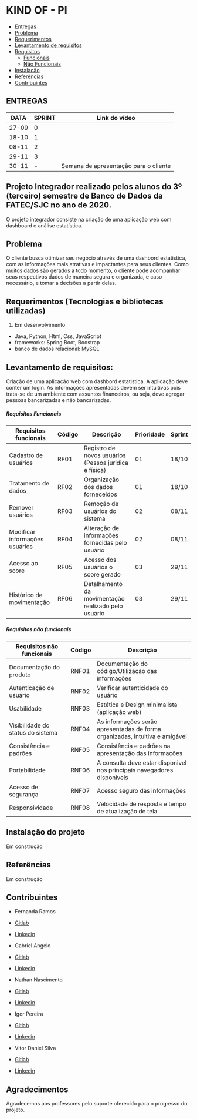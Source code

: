 # KIND OF - PI
<!--ts-->
   * [Entregas](#ENTREGAS)
   * [Problema](#problema)
   * [Requerimentos](#requerimentos)
   * [Levantamento de requisitos](#levantamento-de-requisitos)
   * [Requisitos](#requisitos)
      * [Funcionais](#requisitos-funcionais)
      * [Não Funcionais](#requisitos-nao-funcionais)
   * [Instalação](#instalacao-do-projeto)
   * [Referências](#referencias)
   * [Contribuintes](#contribuintes)
<!--te-->



## ENTREGAS
|  DATA  | SPRINT | Link do vídeo|
|--------|--------|--------------|
|  27-09 |   0    |              |
|  18-10 |   1    |              |
|  08-11 |   2    |              |
|  29-11 |   3    |              |
|  30-11 |   -    |Semana de apresentação para o cliente|



## Projeto Integrador realizado pelos alunos do 3º (terceiro) semestre de Banco de Dados da FATEC/SJC no ano de 2020.

O projeto integrador consiste na criação de uma aplicação web com dashboard e análise estatística. 


## Problema

O cliente busca otimizar seu negócio através de uma dashbord estatistica, com as informações mais atrativas e impactantes para seus clientes. Como muitos dados são gerados a todo momento, o cliente pode acompanhar seus respectivos dados de maneira segura e organizada, e caso necessário, e tomar a decisões a partir delas.


## Requerimentos (Tecnologias e bibliotecas utilizadas)

1) Em desenvolvimento
- Java, Python, Html, Css, JavaScript
- frameworks: Spring Boot, Boostrap 
- banco de dados relacional: MySQL

## Levantamento de requisitos:
Criação de uma aplicação web com dashbord estatistica. A aplicação deve conter um login. As informações apresentadas devem ser intuitivas pois trata-se de um ambiente com assuntos financeiros, ou seja, deve agregar pessoas bancarizadas e não bancarizadas. 

##### Requisitos Funcionais

| Requisitos funcionais               |Código|Descrição                                             | Prioridade | Sprint|
|-------------------------------------|------|------------------------------------------------------|------------|-------|
|Cadastro de usuários                 |RF01  |Registro de novos usuários (Pessoa juridica e física) | 01         | 18/10 |
|Tratamento de dados                  |RF02  |Organização dos dados forneceidos                     | 01         | 18/10 |
|Remover usuários                     |RF03  |Remoção de usuários do sistema                        | 02         | 08/11 |
|Modificar informações usuários       |RF04  |Alteração de informações fornecidas pelo usuário      | 02         | 08/11 |
|Acesso ao score                      |RF05  |Acesso dos usuários o score gerado                    | 03         |29/11  |
|Histórico de movimentação            |RF06  |Detalhamento da movimentação realizado pelo usuário   | 03         |29/11  |



##### Requisitos não funcionais

| Requisitos não funcionais           |Código|Descrição                                                                    | 
|-------------------------------------|-------|----------------------------------------------------------------------------|
|Documentação do produto              |RNF01  | Documentação do código/Utilização das informações                          |
|Autenticação de usuário              |RNF02  |Verificar autenticidade do usuário                                          |
|Usabilidade                          |RNF03  |Estética e Design minimalista (aplicação web)                               |
|Visibilidade do status do sistema    |RNF04  |As informações serão apresentadas de forma organizadas, intuitiva e amigável|
|Consistência e padrões               |RNF05  |Consistência e padrões na apresentação das informações                      |    
|Portabilidade                        |RNF06  |A consulta deve estar disponivel nos principais navegadores disponíveis     |
|Acesso de segurança                  |RNF07  |Acesso seguro das informações                                               |      
|Responsividade                       |RNF08  |Velocidade de resposta e tempo de atualização de tela                       |      


## Instalação do projeto
Em construção


## Referências 
Em construção



## Contribuintes

- Fernanda Ramos
- [Gitlab](https://gitlab.com/ferpsalles)
- [Linkedin](https://www.linkedin.com/in/fernanda-ramos-de-padua-salles-44329b157/)

- Gabriel Angelo
- [Gitlab](https://gitlab.com/Angelog)
- [Linkedin](https://www.linkedin.com/in/gabriel-angelo-a4b251116/)

- Nathan Nascimento
- [Gitlab](https://gitlab.com/n4htan)
- [Linkedin](https://www.linkedin.com/in/n4htan/)

- Igor Pereira
- [Gitlab](https://gitlab.com/igorpereira28)
- [Linkedin](https:www.linkedin.com/in/igor-da-silva-pereira-119794159)

- Vitor Daniel Silva
- [Gitlab](https://gitlab.com/VitorDan)
- [Linkedin](https://www.linkedin.com/in/vitor-daniel-9343bb150/)


## Agradecimentos

Agradecemos aos professores pelo suporte oferecido para o progresso do projeto.


